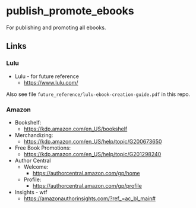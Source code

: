 
# publish_promote_ebooks

For publishing and promoting all ebooks.

## Links

### Lulu

- Lulu - for future reference
  - https://www.lulu.com/

Also see file `future_reference/lulu-ebook-creation-guide.pdf` in this repo.

### Amazon

- Bookshelf:
  - https://kdp.amazon.com/en_US/bookshelf
- Merchandizing:
  - https://kdp.amazon.com/en_US/help/topic/G200673650
- Free Book Promotions:
  - https://kdp.amazon.com/en_US/help/topic/G201298240
- Author Central
  - Welcome:
    - https://authorcentral.amazon.com/gp/home
  - Profile:
    - https://authorcentral.amazon.com/gp/profile
- Insights - wtf
  - https://amazonauthorinsights.com/?ref_=ac_bl_main#


